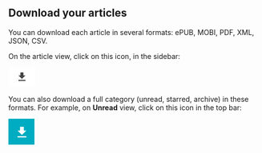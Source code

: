 ## Download your articles

You can download each article in several formats: ePUB, MOBI, PDF, XML,
JSON, CSV.

On the article view, click on this icon, in the sidebar:

![download article](../../../img/user/download_article.png)

You can also download a full category (unread, starred, archive) in
these formats. For example, on **Unread** view, click on this icon in
the top bar:

![download articles](../../../img/user/download_articles.png)

